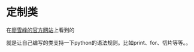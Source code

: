 # 定制类  

在[廖雪峰的官方网站](https://www.liaoxuefeng.com/wiki/1016959663602400/1017590712115904)上看到的  

就是让自己编写的类支持一下python的语法规则。比如print、for、切片等等。。


